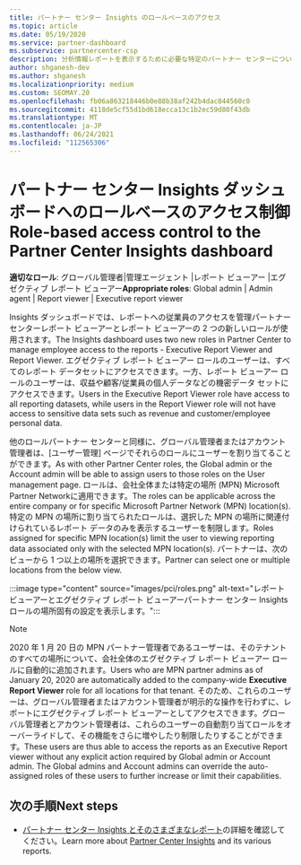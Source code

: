 ```yaml
---
title: パートナー センター Insights のロールベースのアクセス
ms.topic: article
ms.date: 05/19/2020
ms.service: partner-dashboard
ms.subservice: partnercenter-csp
description: 分析情報レポートを表示するために必要な特定のパートナー センターについて説明します。 これには、エグゼクティブ レポート ビューアーとレポート ビューアーのロールが含まれます。
author: shganesh-dev
ms.author: shganesh
ms.localizationpriority: medium
ms.custom: SEOMAY.20
ms.openlocfilehash: fb06a863218446b0e88b38af242b4dac044560c0
ms.sourcegitcommit: 4118de5cf55d1bd618ecca13c1b2ec59d80f43db
ms.translationtype: MT
ms.contentlocale: ja-JP
ms.lasthandoff: 06/24/2021
ms.locfileid: "112565306"
---
```

# <a name="role-based-access-control-to-the-partner-center-insights-dashboard"></a><span data-ttu-id="dad53-104">パートナー センター Insights ダッシュボードへのロールベースのアクセス制御</span><span class="sxs-lookup"><span data-stu-id="dad53-104">Role-based access control to the Partner Center Insights dashboard</span></span>

<span data-ttu-id="dad53-105">**適切なロール**: グローバル管理者|管理エージェント |レポート ビューアー |エグゼクティブ レポート ビューアー</span><span class="sxs-lookup"><span data-stu-id="dad53-105">**Appropriate roles**: Global admin | Admin agent | Report viewer | Executive report viewer</span></span>

<span data-ttu-id="dad53-106">Insights ダッシュボードでは、レポートへの従業員のアクセスを管理パートナー センターレポート ビューアーとレポート ビューアーの 2 つの新しいロールが使用されます。</span><span class="sxs-lookup"><span data-stu-id="dad53-106">The Insights dashboard uses two new roles in Partner Center to manage employee access to the reports - Executive Report Viewer and Report Viewer.</span></span>  <span data-ttu-id="dad53-107">エグゼクティブ レポート ビューアー ロールのユーザーは、すべてのレポート データセットにアクセスできます。一方、レポート ビューアー ロールのユーザーは、収益や顧客/従業員の個人データなどの機密データ セットにアクセスできます。</span><span class="sxs-lookup"><span data-stu-id="dad53-107">Users in the Executive Report Viewer role have access to all reporting datasets, while users in the Report Viewer role will not have access to sensitive data sets such as revenue and customer/employee personal data.</span></span>  

<span data-ttu-id="dad53-108">他のロールパートナー センターと同様に、グローバル管理者またはアカウント管理者は、[ユーザー管理] ページでそれらのロールにユーザーを割り当てることができます。</span><span class="sxs-lookup"><span data-stu-id="dad53-108">As with other Partner Center roles, the Global admin or the Account admin will be able to assign users to those roles on the User management page.</span></span> <span data-ttu-id="dad53-109">ロールは、会社全体または特定の場所 (MPN) Microsoft Partner Networkに適用できます。</span><span class="sxs-lookup"><span data-stu-id="dad53-109">The roles can be applicable across the entire company or for specific Microsoft Partner Network (MPN) location(s).</span></span> <span data-ttu-id="dad53-110">特定の MPN の場所に割り当てられたロールは、選択した MPN の場所に関連付けられているレポート データのみを表示するユーザーを制限します。</span><span class="sxs-lookup"><span data-stu-id="dad53-110">Roles assigned for specific MPN location(s) limit the user to viewing reporting data associated only with the selected MPN location(s).</span></span> <span data-ttu-id="dad53-111">パートナーは、次のビューから 1 つ以上の場所を選択できます。</span><span class="sxs-lookup"><span data-stu-id="dad53-111">Partner can select one or multiple locations from the below view.</span></span>

:::image type="content" source="images/pci/roles.png" alt-text="レポート ビューアーとエグゼクティブ レポート ビューアーパートナー センター Insights ロールの場所固有の設定を表示します。":::

>[!Note]
> <span data-ttu-id="dad53-113">2020 年 1 月 20 日の MPN パートナー管理者であるユーザーは、そのテナントのすべての場所について、会社全体のエグゼクティブ レポート ビューアー ロールに自動的に追加されます。</span><span class="sxs-lookup"><span data-stu-id="dad53-113">Users who are MPN partner admins as of January 20, 2020 are automatically added to the company-wide **Executive Report Viewer** role for all locations for that tenant.</span></span> <span data-ttu-id="dad53-114">そのため、これらのユーザーは、グローバル管理者またはアカウント管理者が明示的な操作を行わずに、レポートにエグゼクティブ レポート ビューアーとしてアクセスできます。グローバル管理者とアカウント管理者は、これらのユーザーの自動割り当てロールをオーバーライドして、その機能をさらに増やしたり制限したりすることができます。</span><span class="sxs-lookup"><span data-stu-id="dad53-114">These users are thus able to access the reports as an Executive Report viewer without any explicit action required by Global admin or Account admin. The Global admins and Account admins can override the auto-assigned roles of these users to further increase or limit their capabilities.</span></span>

## <a name="next-steps"></a><span data-ttu-id="dad53-115">次の手順</span><span class="sxs-lookup"><span data-stu-id="dad53-115">Next steps</span></span>

- <span data-ttu-id="dad53-116">[パートナー センター Insights とそのさまざまなレポート](partner-center-insights.md)の詳細を確認してください。</span><span class="sxs-lookup"><span data-stu-id="dad53-116">Learn more about [Partner Center Insights](partner-center-insights.md) and its various reports.</span></span>
